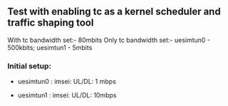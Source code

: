 ## Test with enabling tc as a kernel scheduler and traffic shaping tool

With tc bandwidth set:- 80mbits
Only tc bandwidth set:- uesimtun0 - 500kbits; uesimtun1 - 5mbits

### Initial setup:
- uesimtun0 : 
    imsei:
    UL/DL: 1 mbps

- uesimtun1 :
    imsei:
    UL/DL: 10mbps
